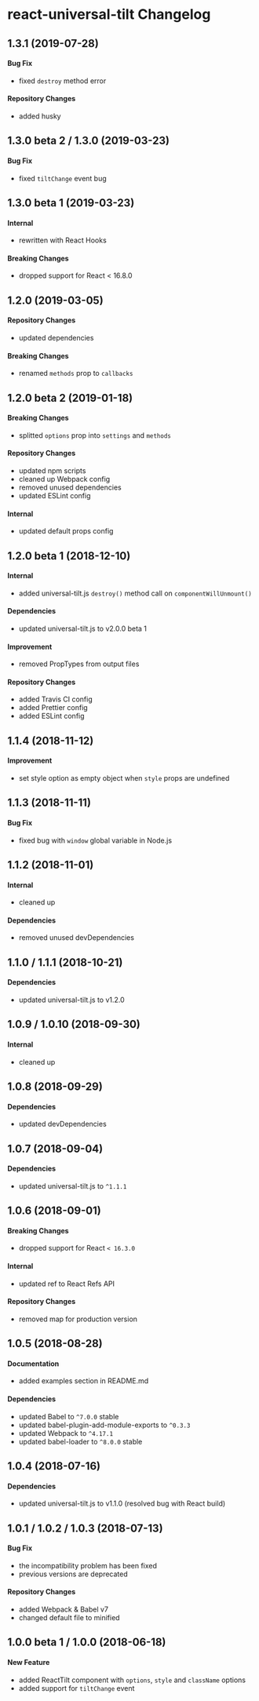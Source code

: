 # react-universal-tilt Changelog

## 1.3.1 (2019-07-28)
#### Bug Fix
- fixed `destroy` method error

#### Repository Changes
- added husky

## 1.3.0 beta 2 / 1.3.0 (2019-03-23)
#### Bug Fix
- fixed `tiltChange` event bug

## 1.3.0 beta 1 (2019-03-23)
#### Internal
- rewritten with React Hooks

#### Breaking Changes
- dropped support for React < 16.8.0

## 1.2.0 (2019-03-05)
#### Repository Changes
- updated dependencies

#### Breaking Changes
- renamed `methods` prop to `callbacks`

## 1.2.0 beta 2 (2019-01-18)
#### Breaking Changes
- splitted `options` prop into `settings` and `methods`

#### Repository Changes
- updated npm scripts
- cleaned up Webpack config
- removed unused dependencies
- updated ESLint config

#### Internal
- updated default props config

## 1.2.0 beta 1 (2018-12-10)
#### Internal
- added universal-tilt.js `destroy()` method call on `componentWillUnmount()`

#### Dependencies
- updated universal-tilt.js to v2.0.0 beta 1

#### Improvement
- removed PropTypes from output files

#### Repository Changes
- added Travis CI config
- added Prettier config
- added ESLint config

## 1.1.4 (2018-11-12)
#### Improvement
- set style option as empty object when `style` props are undefined

## 1.1.3 (2018-11-11)
#### Bug Fix
- fixed bug with `window` global variable in Node.js

## 1.1.2 (2018-11-01)
#### Internal
- cleaned up

#### Dependencies
- removed unused devDependencies

## 1.1.0 / 1.1.1 (2018-10-21)
#### Dependencies
- updated universal-tilt.js to v1.2.0

## 1.0.9 / 1.0.10 (2018-09-30)
#### Internal
- cleaned up

## 1.0.8 (2018-09-29)
#### Dependencies
- updated devDependencies

## 1.0.7 (2018-09-04)
#### Dependencies
- updated universal-tilt.js to `^1.1.1`

## 1.0.6 (2018-09-01)
#### Breaking Changes
- dropped support for React `< 16.3.0`

#### Internal
- updated ref to React Refs API

#### Repository Changes
- removed map for production version

## 1.0.5 (2018-08-28)
#### Documentation
- added examples section in README.md

#### Dependencies
- updated Babel to `^7.0.0` stable
- updated babel-plugin-add-module-exports to `^0.3.3`
- updated Webpack to `^4.17.1`
- updated babel-loader to `^8.0.0` stable

## 1.0.4 (2018-07-16)
#### Dependencies
- updated universal-tilt.js to v1.1.0 (resolved bug with React build)

## 1.0.1 / 1.0.2 / 1.0.3 (2018-07-13)
#### Bug Fix
- the incompatibility problem has been fixed
- previous versions are deprecated

#### Repository Changes
- added Webpack & Babel v7
- changed default file to minified

## 1.0.0 beta 1 / 1.0.0 (2018-06-18)
#### New Feature
- added ReactTilt component with `options`, `style` and `className` options
- added support for `tiltChange` event
